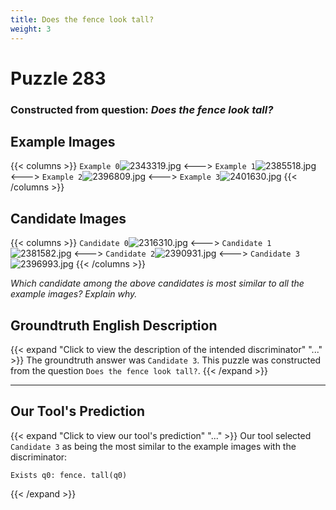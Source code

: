 ```yaml
---
title: Does the fence look tall?
weight: 3
---
```


# Puzzle 283
### Constructed from question: _Does the fence look tall?_


## Example Images
{{< columns >}}
`Example 0`![2343319.jpg](/gqa_images/2343319.jpg)
<--->
`Example 1`![2385518.jpg](/gqa_images/2385518.jpg)
<--->
`Example 2`![2396809.jpg](/gqa_images/2396809.jpg)
<--->
`Example 3`![2401630.jpg](/gqa_images/2401630.jpg)
{{< /columns >}}

## Candidate Images
{{< columns >}}
`Candidate 0`![2316310.jpg](/gqa_images/2316310.jpg)
<--->
`Candidate 1`![2381582.jpg](/gqa_images/2381582.jpg)
<--->
`Candidate 2`![2390931.jpg](/gqa_images/2390931.jpg)
<--->
`Candidate 3`![2396993.jpg](/gqa_images/2396993.jpg)
{{< /columns >}}

*Which candidate among the above candidates is most similar to all the example images? Explain why.*

## Groundtruth English Description

{{< expand "Click to view the description of the intended discriminator" "..." >}}
The groundtruth answer was `Candidate 3`. This puzzle was constructed from the question `Does the fence look tall?`.
{{< /expand >}}

---

## Our Tool's Prediction

{{< expand "Click to view our tool's prediction" "..." >}}
Our tool selected `Candidate 3` as being the most similar to the example images with the discriminator:
```plaintext
Exists q0: fence. tall(q0)
```
{{< /expand >}}
